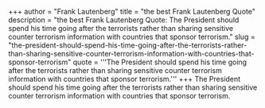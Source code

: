 +++
author = "Frank Lautenberg"
title = "the best Frank Lautenberg Quote"
description = "the best Frank Lautenberg Quote: The President should spend his time going after the terrorists rather than sharing sensitive counter terrorism information with countries that sponsor terrorism."
slug = "the-president-should-spend-his-time-going-after-the-terrorists-rather-than-sharing-sensitive-counter-terrorism-information-with-countries-that-sponsor-terrorism"
quote = '''The President should spend his time going after the terrorists rather than sharing sensitive counter terrorism information with countries that sponsor terrorism.'''
+++
The President should spend his time going after the terrorists rather than sharing sensitive counter terrorism information with countries that sponsor terrorism.
